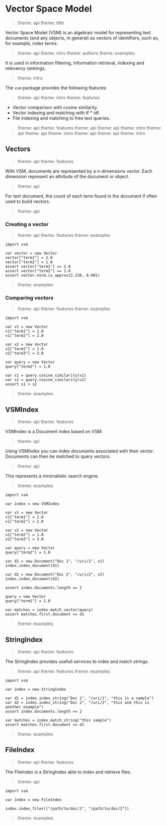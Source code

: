 # Vector Space Model

> theme: api
> theme: title

Vector Space Model (VSM) is an algebraic model for representing text documents
(and any objects, in general) as vectors of identifiers, such as, for example,
index terms.

> theme: api
> theme: intro
> theme: authors
> theme: examples

It is used in information filtering, information retrieval, indexing and
relevancy rankings.

> theme: intro

The `vsm` package provides the following features:

> theme: api
> theme: intro
> theme: features

* Vector comparison with cosine similarity.
* Vector indexing and matching with tf * idf.
* File indexing and matching to free text queries.

> theme: api
> theme: features
> theme: api
> theme: api
> theme: intro
> theme: api
> theme: api
> theme: intro
> theme: api
> theme: api
> theme: intro

## Vectors

> theme: api
> theme: features

With VSM, documents are represented by a n-dimensions vector.
Each dimension represent an attribute of the document or object.

> theme: api

For text document, the count of each term found in the document if often used to
build vectors.

> theme: api

### Creating a vector

> theme: api
> theme: features
> theme: examples

~~~
import vsm

var vector = new Vector
vector["term1"] = 2.0
vector["term2"] = 1.0
assert vector["term1"] == 2.0
assert vector["term2"] == 1.0
assert vector.norm.is_approx(2.236, 0.001)
~~~

> theme: examples

### Comparing vectors

> theme: api
> theme: features
> theme: examples

~~~
import vsm

var v1 = new Vector
v1["term1"] = 1.0
v1["term2"] = 2.0

var v2 = new Vector
v2["term2"] = 1.0
v2["term3"] = 3.0

var query = new Vector
query["term2"] = 1.0

var s1 = query.cosine_similarity(v1)
var s2 = query.cosine_similarity(v2)
assert s1 > s2
~~~

> theme: examples

## VSMIndex

> theme: api
> theme: features

VSMIndex is a Document index based on VSM.

> theme: api

Using VSMIndex you can index documents associated with their vector.
Documents can then be matched to query vectors.

> theme: api

This represents a minimalistic search engine.

> theme: examples

~~~
import vsm

var index = new VSMIndex

var v1 = new Vector
v1["term1"] = 1.0
v1["term2"] = 2.0

var v2 = new Vector
v2["term2"] = 1.0
v2["term3"] = 3.0

var query = new Vector
query["term2"] = 1.0

var d1 = new Document("Doc 1", "/uri/1", v1)
index.index_document(d1)

var d2 = new Document("Doc 2", "/uri/2", v2)
index.index_document(d2)

assert index.documents.length == 2

query = new Vector
query["term1"] = 1.0

var matches = index.match_vector(query)
assert matches.first.document == d1
~~~

> theme: examples

## StringIndex

> theme: api
> theme: features

The StringIndex provides usefull services to index and match strings.

> theme: api
> theme: features
> theme: examples

~~~
import vsm

var index = new StringIndex

var d1 = index.index_string("Doc 1", "/uri/1", "this is a sample")
var d2 = index.index_string("Doc 2", "/uri/2", "this and this is another example")
assert index.documents.length == 2

var matches = index.match_string("this sample")
assert matches.first.document == d1
~~~

> theme: examples

## FileIndex

> theme: api
> theme: features

The FileIndex is a StringIndex able to index and retrieve files.

> theme: api

~~~nit
import vsm

var index = new FileIndex

index.index_files(["/path/to/doc/1", "/path/to/doc/2"])
~~~

> theme: examples

